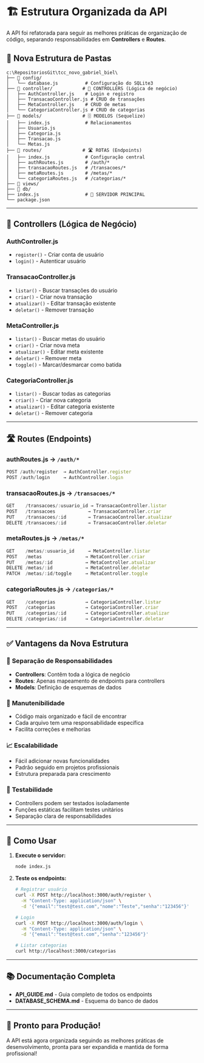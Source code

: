 # 🏗️ Estrutura Organizada da API

A API foi refatorada para seguir as melhores práticas de organização de código, separando responsabilidades em **Controllers** e **Routes**.

## 📁 **Nova Estrutura de Pastas**

```
c:\RepositoriosGit\tcc_novo_gabriel_biel\
├── 📁 config/
│   └── database.js          # Configuração do SQLite3
├── 📁 controller/           # 🎯 CONTROLLERS (Lógica de negócio)
│   ├── AuthController.js    # Login e registro
│   ├── TransacaoController.js # CRUD de transações
│   ├── MetaController.js    # CRUD de metas
│   └── CategoriaController.js # CRUD de categorias
├── 📁 models/               # 🗄️ MODELOS (Sequelize)
│   ├── index.js             # Relacionamentos
│   ├── Usuario.js
│   ├── Categoria.js
│   ├── Transacao.js
│   └── Metas.js
├── 📁 routes/               # 🛣️ ROTAS (Endpoints)
│   ├── index.js             # Configuração central
│   ├── authRoutes.js        # /auth/*
│   ├── transacaoRoutes.js   # /transacoes/*
│   ├── metaRoutes.js        # /metas/*
│   └── categoriaRoutes.js   # /categorias/*
├── 📁 views/
├── 📁 db/
├── index.js                 # 🚀 SERVIDOR PRINCIPAL
└── package.json
```

---

## 🎯 **Controllers (Lógica de Negócio)**

### **AuthController.js**
- `register()` - Criar conta de usuário
- `login()` - Autenticar usuário

### **TransacaoController.js**
- `listar()` - Buscar transações do usuário
- `criar()` - Criar nova transação
- `atualizar()` - Editar transação existente
- `deletar()` - Remover transação

### **MetaController.js**
- `listar()` - Buscar metas do usuário
- `criar()` - Criar nova meta
- `atualizar()` - Editar meta existente
- `deletar()` - Remover meta
- `toggle()` - Marcar/desmarcar como batida

### **CategoriaController.js**
- `listar()` - Buscar todas as categorias
- `criar()` - Criar nova categoria
- `atualizar()` - Editar categoria existente
- `deletar()` - Remover categoria

---

## 🛣️ **Routes (Endpoints)**

### **authRoutes.js** → `/auth/*`
```javascript
POST /auth/register  → AuthController.register
POST /auth/login     → AuthController.login
```

### **transacaoRoutes.js** → `/transacoes/*`
```javascript
GET    /transacoes/:usuario_id → TransacaoController.listar
POST   /transacoes            → TransacaoController.criar
PUT    /transacoes/:id        → TransacaoController.atualizar
DELETE /transacoes/:id        → TransacaoController.deletar
```

### **metaRoutes.js** → `/metas/*`
```javascript
GET    /metas/:usuario_id     → MetaController.listar
POST   /metas                → MetaController.criar
PUT    /metas/:id            → MetaController.atualizar
DELETE /metas/:id            → MetaController.deletar
PATCH  /metas/:id/toggle     → MetaController.toggle
```

### **categoriaRoutes.js** → `/categorias/*`
```javascript
GET    /categorias           → CategoriaController.listar
POST   /categorias           → CategoriaController.criar
PUT    /categorias/:id       → CategoriaController.atualizar
DELETE /categorias/:id       → CategoriaController.deletar
```

---

## ✅ **Vantagens da Nova Estrutura**

### 🎯 **Separação de Responsabilidades**
- **Controllers**: Contêm toda a lógica de negócio
- **Routes**: Apenas mapeamento de endpoints para controllers
- **Models**: Definição de esquemas de dados

### 🔧 **Manutenibilidade**
- Código mais organizado e fácil de encontrar
- Cada arquivo tem uma responsabilidade específica
- Facilita correções e melhorias

### 📈 **Escalabilidade**
- Fácil adicionar novas funcionalidades
- Padrão seguido em projetos profissionais
- Estrutura preparada para crescimento

### 🧪 **Testabilidade**
- Controllers podem ser testados isoladamente
- Funções estáticas facilitam testes unitários
- Separação clara de responsabilidades

---

## 🚀 **Como Usar**

1. **Execute o servidor:**
   ```bash
   node index.js
   ```

2. **Teste os endpoints:**
   ```bash
   # Registrar usuário
   curl -X POST http://localhost:3000/auth/register \
     -H "Content-Type: application/json" \
     -d '{"email":"test@test.com","nome":"Teste","senha":"123456"}'
   
   # Login
   curl -X POST http://localhost:3000/auth/login \
     -H "Content-Type: application/json" \
     -d '{"email":"test@test.com","senha":"123456"}'
   
   # Listar categorias
   curl http://localhost:3000/categorias
   ```

---

## 📚 **Documentação Completa**

- **API_GUIDE.md** - Guia completo de todos os endpoints
- **DATABASE_SCHEMA.md** - Esquema do banco de dados

---

## 🎉 **Pronto para Produção!**

A API está agora organizada seguindo as melhores práticas de desenvolvimento, pronta para ser expandida e mantida de forma profissional!